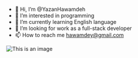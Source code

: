 - 👋 Hi, I’m @YazanHawamdeh
- 👀 I’m interested in programming
- 🌱 I’m currently learning English language
- 💞️ I’m looking for work as a full-stack developer
- 📫 How to reach me hawamdey@gmail.com

<!---
YazanHawamdeh/YazanHawamdeh is a ✨ special ✨ repository because its `README.md` (this file) appears on your GitHub profile.
You can click the Preview link to take a look at your changes.
--->

![This is an image](https://myoctocat.com/assets/images/base-octocat.svg)
